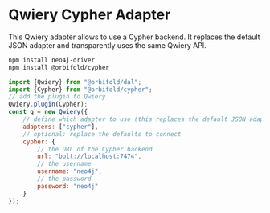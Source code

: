 # Qwiery Cypher Adapter

This Qwiery adapter allows to use a Cypher backend. It replaces the default JSON adapter and transparently uses the same Qwiery API.



```bash
npm install neo4j-driver
npm install @orbifold/cypher
```

```js
import {Qwiery} from "@orbifold/dal";
import {Cypher} from "@orbifold/cypher";
// add the plugin to Qwiery
Qwiery.plugin(Cypher);
const q = new Qwiery({
    // define which adapter to use (this replaces the default JSON adapter)
    adapters: ["cypher"],
    // optional: replace the defaults to connect
    cypher: {
        // the URL of the Cypher backend
        url: "bolt://localhost:7474",
        // the username
        username: "neo4j",
        // the password
        password: "neo4j"
    }
});

```
